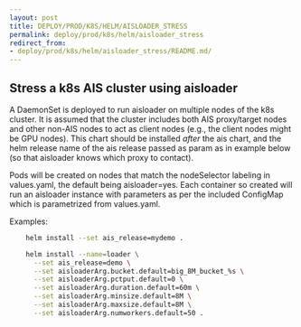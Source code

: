 ```yaml
---
layout: post
title: DEPLOY/PROD/K8S/HELM/AISLOADER_STRESS
permalink: deploy/prod/k8s/helm/aisloader_stress
redirect_from:
- deploy/prod/k8s/helm/aisloader_stress/README.md/
---
```


## Stress a k8s AIS cluster using aisloader

A DaemonSet is deployed to run aisloader on multiple nodes of the k8s cluster. It is assumed that
the cluster includes both AIS proxy/target nodes and other non-AIS nodes to act as client nodes
(e.g., the client nodes might be GPU nodes). This chart should be installed *after* the ais
chart, and the helm release name of the ais release passed as param as in example below (so
that aisloader knows which proxy to contact).

Pods will be created on nodes that match the nodeSelector labeling in values.yaml, the default
being aisloader=yes. Each container so created will run an aisloader instance with parameters
as per the included ConfigMap which is parametrized from values.yaml.

Examples:
```bash    
    helm install --set ais_release=mydemo .

    helm install --name=loader \
      --set ais_release=demo \
      --set aisloaderArg.bucket.default=big_8M_bucket_%s \
      --set aisloaderArg.pctput.default=0 \
      --set aisloaderArg.duration.default=60m \
      --set aisloaderArg.minsize.default=8M \
      --set aisloaderArg.maxsize.default=8M \
      --set aisloaderArg.numworkers.default=50 .
```